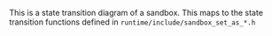 This is a state transition diagram of a sandbox. This maps to the state transition functions defined in `runtime/include/sandbox_set_as_*.h`
